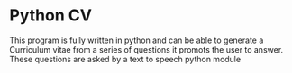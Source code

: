 <h1>Python CV</h1>
This program is fully written in python and can be able to generate a Curriculum vitae from a series of questions it promots the user to answer.
These questions are asked by a text to speech python module
